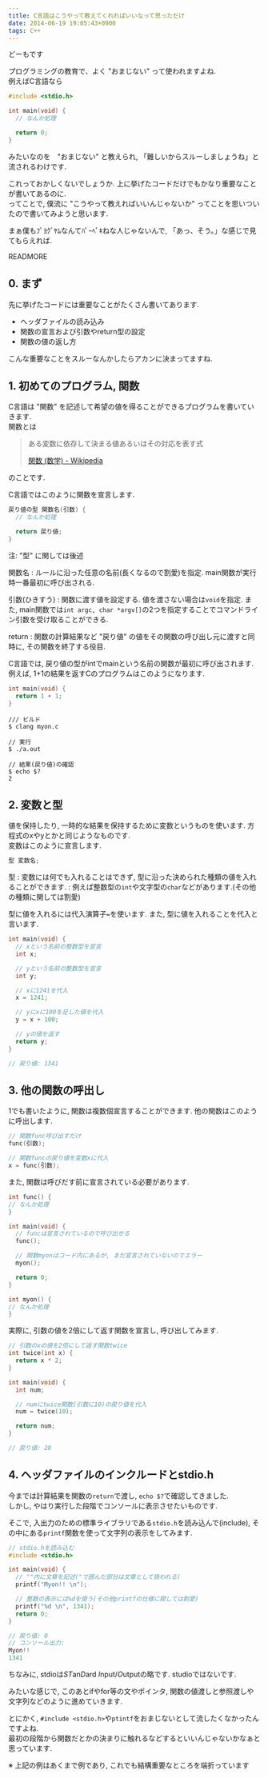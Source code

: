 ```yaml
---
title: C言語はこうやって教えてくれればいいなって思っただけ
date: 2014-06-19 19:05:43+0900
tags: C++
---
```

どーもです

プログラミングの教育で、よく "おまじない" って使われますよね.  
例えばC言語なら

```c
#include <stdio.h>

int main(void) {
  // なんか処理

  return 0;
}
```

みたいなのを　"おまじない" と教えられ, 「難しいからスルーしましょうね」と流されるわけです.

これっておかしくないでしょうか. 上に挙げたコードだけでもかなり重要なことが書いてあるのに.  
ってことで, 僕流に "こうやって教えればいいんじゃないか" ってことを思いついたので書いてみようと思います.

まぁ僕もﾌﾟﾖｸﾞﾔﾑなんてﾊﾟｰﾍﾟｷねな人じゃないんで, 「あっ、そう。」な感じで見てもらえれば.

READMORE

## 0. まず

先に挙げたコードには重要なことがたくさん書いてあります.

* ヘッダファイルの読み込み
* 関数の宣言および引数やreturn型の設定
* 関数の値の返し方

こんな重要なことをスルーなんかしたらアカンに決まってますね.

## 1. 初めてのプログラム, 関数

C言語は "関数" を記述して希望の値を得ることができるプログラムを書いていきます.  
関数とは

> ある変数に依存して決まる値あるいはその対応を表す式
> 
> [関数 (数学) - Wikipedia](http://ja.wikipedia.org/wiki/%E9%96%A2%E6%95%B0_(%E6%95%B0%E5%AD%A6) "関数 (数学) - Wikipedia")

のことです.

C言語ではこのように関数を宣言します.

```c
戻り値の型 関数名(引数) {
  // なんか処理

  return 戻り値;
}
```

注: "型" に関しては後述

関数名
:   ルールに沿った任意の名前(長くなるので割愛)を指定. main関数が実行時一番最初に呼び出される.

引数(ひきすう)
:   関数に渡す値を設定する. 値を渡さない場合は`void`を指定. また, main関数では`int argc, char *argv[]`の2つを指定することでコマンドライン引数を受け取ることができる.

return
:   関数の計算結果など "戻り値" の値をその関数の呼び出し元に渡すと同時に, その関数を終了する役目.

C言語では, 戻り値の型がintでmainという名前の関数が最初に呼び出されます. 例えば, 1+1の結果を返すCのプログラムはこのようになります.

```c
int main(void) {
  return 1 + 1;
}
```

    /// ビルド
    $ clang myon.c
    
    // 実行
    $ ./a.out
    
    // 結果(戻り値)の確認
    $ echo $?
    2

## 2. 変数と型

値を保持したり, 一時的な結果を保持するために変数というものを使います. 方程式のxやyとかと同じようなものです.  
変数はこのように宣言します.

```c
型 変数名;
```

型
:   変数には何でも入れることはできず, 型に沿った決められた種類の値を入れることができます.
:   例えば整数型の`int`や文字型の`char`などがあります.(その他の種類に関しては割愛)

型に値を入れるには代入演算子`=`を使います. また, 型に値を入れることを代入と言います.

```c
int main(void) {
  // xという名前の整数型を宣言
  int x;

  // yという名前の整数型を宣言
  int y;

  // xに1241を代入
  x = 1241;

  // yにxに100を足した値を代入
  y = x + 100;

  // yの値を返す
  return y;
}

// 戻り値: 1341
```

## 3. 他の関数の呼出し

1でも書いたように, 関数は複数個宣言することができます. 他の関数はこのように呼出します.

```c
// 関数func呼び出すだけ
func(引数);

// 関数funcの戻り値を変数xに代入
x = func(引数);
```

また, 関数は呼びだす前に宣言されている必要があります.

```c
int func() {
// なんか処理
}

int main(void) {
  // funcは宣言されているので呼び出せる
  func();

  // 関数myonはコード内にあるが, まだ宣言されていないのでエラー
  myon();

  return 0;
}

int myon() {
// なんか処理
}
```

実際に, 引数の値を2倍にして返す関数を宣言し, 呼び出してみます.

```c
// 引数のxの値を2倍にして返す関数twice
int twice(int x) {
  return x * 2;
}

int main(void) {
  int num;

  // numにtwice関数(引数に10)の戻り値を代入
  num = twice(10);

  return num;
}

// 戻り値: 20
```

## 4. ヘッダファイルのインクルードとstdio.h

今までは計算結果を関数の`return`で渡し, `echo $?`で確認してきました.  
しかし, やはり実行した段階でコンソールに表示させたいものです.

そこで, 入出力のための標準ライブラリである`stdio.h`を読み込んで(include), その中にある`printf`関数を使って文字列の表示をしてみます.

```c
// stdio.hを読み込む
#include <stdio.h>

int main(void) {
  // ""内に文章を記述("で囲んだ部分は文章として扱われる)
  printf("Myon!! \n");

  // 整数の表示には%dを使う(その他printfの仕様に関しては割愛)
  printf("%d \n", 1341);
  return 0;
}

// 戻り値: 0
// コンソール出力:
Myon!!
1341
```

ちなみに, stdioは*ST*an*D*ard *I*nput/*O*utputの略です. studioではないです.

みたいな感じで, このあとifやfor等の文やポインタ, 関数の値渡しと参照渡しや文字列などのように進めていきます.

とにかく, `#include <stdio.h>`や`ptintf`をおまじないとして流したくなかったんですよね.  
最初の段階から関数だとかの決まりに触れるなどするといいんじゃないかなぁと思っています.

※ 上記の例はあくまで例であり, これでも結構重要なところを端折っています
